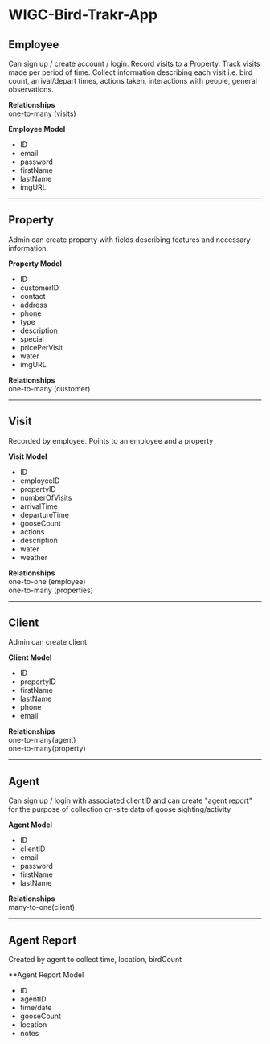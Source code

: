 # WIGC-Bird-Trakr-App

## **Employee**
Can sign up / create account / login. Record visits to a Property. Track visits made per period of time. Collect information describing each visit i.e. bird count, arrival/depart times, actions taken, interactions with people, general observations.

**Relationships** <br>
one-to-many (visits)

**Employee Model**
* ID
* email
* password
* firstName
* lastName
* imgURL
---
## **Property**
Admin can create property with fields describing features and necessary information. 

**Property Model**
* ID
* customerID
* contact
* address
* phone
* type
* description
* special
* pricePerVisit
* water
* imgURL

**Relationships** <br>
one-to-many (customer)

---
## **Visit**
Recorded by employee. Points to an employee and a property

**Visit Model**
* ID
* employeeID
* propertyID
* numberOfVisits
* arrivalTime
* departureTime
* gooseCount
* actions
* description
* water
* weather

**Relationships**<br>
one-to-one (employee)<br>
one-to-many (properties)

---

## **Client**
Admin can create client 

**Client Model**
* ID
* propertyID
* firstName
* lastName
* phone
* email

**Relationships**<br>
one-to-many(agent)<br>
one-to-many(property)

---

## **Agent**
Can sign up / login with associated clientID and can create "agent report" for the purpose of collection on-site data of goose sighting/activity

**Agent Model**
* ID
* clientID
* email
* password
* firstName
* lastName

**Relationships**<br>
many-to-one(client)

---

## **Agent Report**

Created by agent to collect time, location, birdCount

**Agent Report Model
* ID
* agentID
* time/date
* gooseCount
* location
* notes